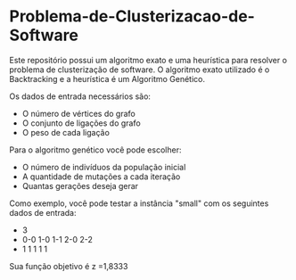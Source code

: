 # Problema-de-Clusterizacao-de-Software
Este repositório possui um algoritmo exato e uma heurística para resolver o problema de clusterização de software. O algoritmo exato utilizado é o Backtracking e a heurística é um Algoritmo Genético.

Os dados de entrada necessários são:
- O número de vértices do grafo
- O conjunto de ligações do grafo
- O peso de cada ligação

Para o algoritmo genético você pode escolher:
- O número de indivíduos da população inicial
- A quantidade de mutações a cada iteração
- Quantas gerações deseja gerar

Como exemplo, você pode testar a instância "small" com os seguintes dados de entrada:
- 3
- 0-0 1-0 1-1 2-0 2-2
- 1 1 1 1 1

Sua função objetivo é z =1,8333
